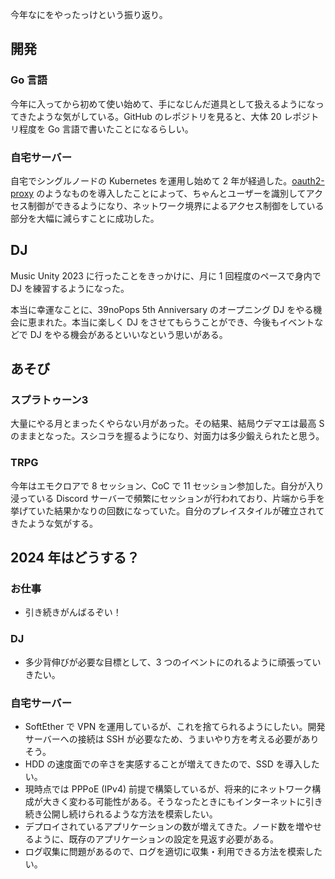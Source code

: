今年なにをやったっけという振り返り。

## 開発

### Go 言語

今年に入ってから初めて使い始めて、手になじんだ道具として扱えるようになってきたような気がしている。GitHub のレポジトリを見ると、大体 20 レポジトリ程度を Go 言語で書いたことになるらしい。

### 自宅サーバー

自宅でシングルノードの Kubernetes を運用し始めて 2 年が経過した。[oauth2-proxy](https://github.com/oauth2-proxy/oauth2-proxy) のようなものを導入したことによって、ちゃんとユーザーを識別してアクセス制御ができるようになり、ネットワーク境界によるアクセス制御をしている部分を大幅に減らすことに成功した。

## DJ

Music Unity 2023 に行ったことをきっかけに、月に 1 回程度のペースで身内で DJ を練習するようになった。

本当に幸運なことに、39noPops 5th Anniversary のオープニング DJ をやる機会に恵まれた。本当に楽しく DJ をさせてもらうことができ、今後もイベントなどで DJ をやる機会があるといいなという思いがある。

## あそび

### スプラトゥーン3

大量にやる月とまったくやらない月があった。その結果、結局ウデマエは最高 S のままとなった。スシコラを握るようになり、対面力は多少鍛えられたと思う。

### TRPG

今年はエモクロアで 8 セッション、CoC で 11 セッション参加した。自分が入り浸っている Discord サーバーで頻繁にセッションが行われており、片端から手を挙げていた結果かなりの回数になっていた。自分のプレイスタイルが確立されてきたような気がする。

## 2024 年はどうする？

### お仕事

- 引き続きがんばるぞい！

### DJ

- 多少背伸びが必要な目標として、3 つのイベントにのれるように頑張っていきたい。

### 自宅サーバー

- SoftEther で VPN を運用しているが、これを捨てられるようにしたい。開発サーバーへの接続は SSH が必要なため、うまいやり方を考える必要がありそう。
- HDD の速度面での辛さを実感することが増えてきたので、SSD を導入したい。
- 現時点では PPPoE (IPv4) 前提で構築しているが、将来的にネットワーク構成が大きく変わる可能性がある。そうなったときにもインターネットに引き続き公開し続けられるような方法を模索したい。
- デプロイされているアプリケーションの数が増えてきた。ノード数を増やせるように、既存のアプリケーションの設定を見返す必要がある。
- ログ収集に問題があるので、ログを適切に収集・利用できる方法を模索したい。

